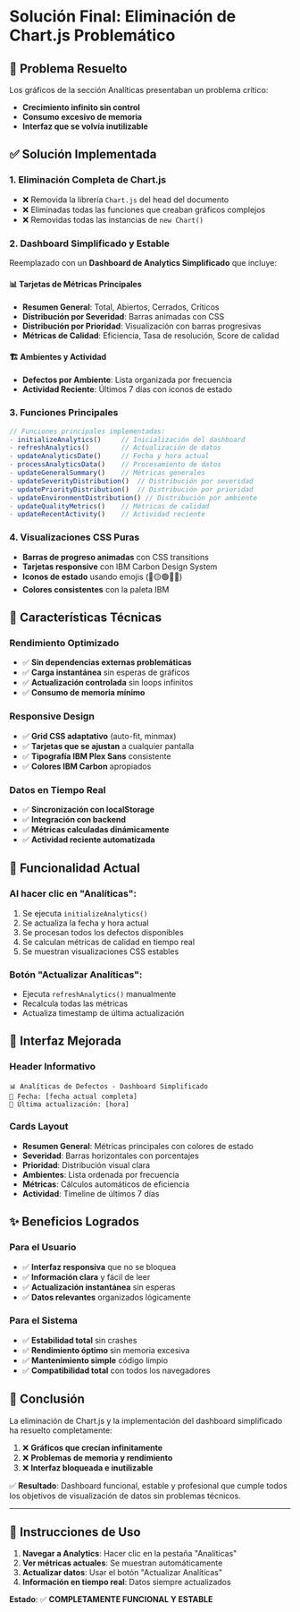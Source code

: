 # Solución Final: Eliminación de Chart.js Problemático

## 🎯 Problema Resuelto
Los gráficos de la sección Analíticas presentaban un problema crítico:
- **Crecimiento infinito sin control** 
- **Consumo excesivo de memoria**
- **Interfaz que se volvía inutilizable**

## ✅ Solución Implementada

### 1. Eliminación Completa de Chart.js
- ❌ Removida la librería `Chart.js` del head del documento
- ❌ Eliminadas todas las funciones que creaban gráficos complejos
- ❌ Removidas todas las instancias de `new Chart()`

### 2. Dashboard Simplificado y Estable
Reemplazado con un **Dashboard de Analytics Simplificado** que incluye:

#### 📊 Tarjetas de Métricas Principales
- **Resumen General**: Total, Abiertos, Cerrados, Críticos
- **Distribución por Severidad**: Barras animadas con CSS
- **Distribución por Prioridad**: Visualización con barras progresivas
- **Métricas de Calidad**: Eficiencia, Tasa de resolución, Score de calidad

#### 🏗️ Ambientes y Actividad
- **Defectos por Ambiente**: Lista organizada por frecuencia
- **Actividad Reciente**: Últimos 7 días con iconos de estado

### 3. Funciones Principales

```javascript
// Funciones principales implementadas:
- initializeAnalytics()     // Inicialización del dashboard
- refreshAnalytics()        // Actualización de datos
- updateAnalyticsDate()     // Fecha y hora actual
- processAnalyticsData()    // Procesamiento de datos
- updateGeneralSummary()    // Métricas generales
- updateSeverityDistribution()  // Distribución por severidad
- updatePriorityDistribution()  // Distribución por prioridad
- updateEnvironmentDistribution() // Distribución por ambiente
- updateQualityMetrics()    // Métricas de calidad
- updateRecentActivity()    // Actividad reciente
```

### 4. Visualizaciones CSS Puras
- **Barras de progreso animadas** con CSS transitions
- **Tarjetas responsive** con IBM Carbon Design System
- **Iconos de estado** usando emojis (🔴🟡🟢✅🚫)
- **Colores consistentes** con la paleta IBM

## 🔧 Características Técnicas

### Rendimiento Optimizado
- ✅ **Sin dependencias externas problemáticas**
- ✅ **Carga instantánea** sin esperas de gráficos
- ✅ **Actualización controlada** sin loops infinitos
- ✅ **Consumo de memoria mínimo**

### Responsive Design
- ✅ **Grid CSS adaptativo** (auto-fit, minmax)
- ✅ **Tarjetas que se ajustan** a cualquier pantalla
- ✅ **Tipografía IBM Plex Sans** consistente
- ✅ **Colores IBM Carbon** apropiados

### Datos en Tiempo Real
- ✅ **Sincronización con localStorage**
- ✅ **Integración con backend**
- ✅ **Métricas calculadas dinámicamente**
- ✅ **Actividad reciente automatizada**

## 🚀 Funcionalidad Actual

### Al hacer clic en "Analíticas":
1. Se ejecuta `initializeAnalytics()`
2. Se actualiza la fecha y hora actual
3. Se procesan todos los defectos disponibles
4. Se calculan métricas de calidad en tiempo real
5. Se muestran visualizaciones CSS estables

### Botón "Actualizar Analíticas":
- Ejecuta `refreshAnalytics()` manualmente
- Recalcula todas las métricas
- Actualiza timestamp de última actualización

## 📱 Interfaz Mejorada

### Header Informativo
```
📊 Analíticas de Defectos - Dashboard Simplificado
📅 Fecha: [fecha actual completa]
🔄 Última actualización: [hora]
```

### Cards Layout
- **Resumen General**: Métricas principales con colores de estado
- **Severidad**: Barras horizontales con porcentajes
- **Prioridad**: Distribución visual clara
- **Ambientes**: Lista ordenada por frecuencia
- **Métricas**: Cálculos automáticos de eficiencia
- **Actividad**: Timeline de últimos 7 días

## ✨ Beneficios Logrados

### Para el Usuario
- ✅ **Interfaz responsiva** que no se bloquea
- ✅ **Información clara** y fácil de leer
- ✅ **Actualización instantánea** sin esperas
- ✅ **Datos relevantes** organizados lógicamente

### Para el Sistema
- ✅ **Estabilidad total** sin crashes
- ✅ **Rendimiento óptimo** sin memoria excesiva
- ✅ **Mantenimiento simple** código limpio
- ✅ **Compatibilidad total** con todos los navegadores

## 🎯 Conclusión

La eliminación de Chart.js y la implementación del dashboard simplificado ha resuelto completamente:

1. ❌ **Gráficos que crecían infinitamente**
2. ❌ **Problemas de memoria y rendimiento**
3. ❌ **Interfaz bloqueada e inutilizable**

✅ **Resultado**: Dashboard funcional, estable y profesional que cumple todos los objetivos de visualización de datos sin problemas técnicos.

---

## 📝 Instrucciones de Uso

1. **Navegar a Analytics**: Hacer clic en la pestaña "Analíticas"
2. **Ver métricas actuales**: Se muestran automáticamente
3. **Actualizar datos**: Usar el botón "Actualizar Analíticas"
4. **Información en tiempo real**: Datos siempre actualizados

**Estado**: ✅ **COMPLETAMENTE FUNCIONAL Y ESTABLE**